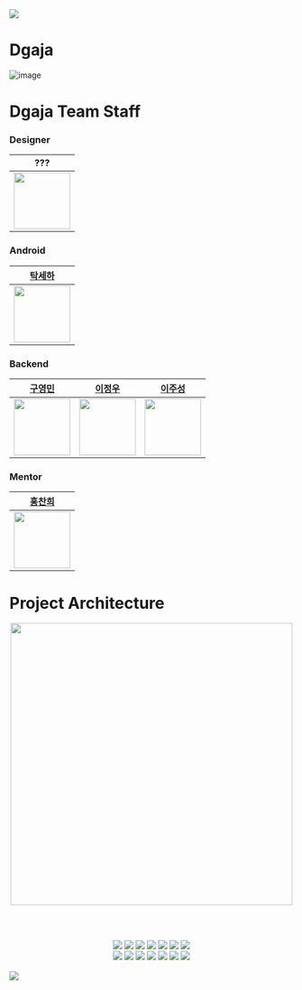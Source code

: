 <img src="https://capsule-render.vercel.app/api?type=waving&color=BDBDC8&height=150&section=header" />

# Dgaja

![image](https://d2u3dcdbebyaiu.cloudfront.net/uploads/atch_img/889/5433339629c90bc59e5d7598ecd454fc_res.jpeg)

# Dgaja Team Staff
### Designer
|                                           ???                                            |
|:----------------------------------------------------------------------------------------:|
| <img src="https://cdn-icons-png.flaticon.com/512/4123/4123763.png" width=100 height=100> |


### Android
|                             [탁세하](https://github.com/saesang)                              |
|:----------------------------------------------------------------------------------------:|
| <img src="https://cdn-icons-png.flaticon.com/512/4123/4123763.png" width=100 height=100> |


### Backend
|                             [구영민](https://github.com/rndudals)                              |                [이정우](https://github.com/j-ra1n)                |                            [이주성](https://github.com/jusung-c)                            |
|:----------------------------------------------------------------------------------------:|:-------------------------------------------------------------------:|:----------------------------------------------------------------------------------------:|
| <img src="https://cdn-icons-png.flaticon.com/512/4123/4123763.png" width=100 height=100> | <img src="https://cdn-icons-png.flaticon.com/512/4123/4123763.png" width=100 height=100> | <img src="https://cdn-icons-png.flaticon.com/512/4123/4123763.png" width=100 height=100> |

### Mentor
|                             [홍찬희](https://github.com/ghdcksgml1)                              |
|:----------------------------------------------------------------------------------------:|
| <img src="https://cdn-icons-png.flaticon.com/512/4123/4123763.png" width=100 height=100> |


# Project Architecture
<div align="center">
  <img src="https://previews.123rf.com/images/aquir/aquir1906/aquir190606651/125693673-%EC%98%88%EC%8B%9C-%EC%8A%A4%ED%83%AC%ED%94%84-%EC%98%88-%EC%82%AC%EA%B0%81%ED%98%95-%EA%B7%B8%EB%9F%B0-%EC%A7%80-%EA%B8%B0%ED%98%B8%EC%9E%85%EB%8B%88%EB%8B%A4-%EC%98%88%EC%8B%9C.jpg" width="500">
</div>

<br><br>

<div align="center">
  <img src="https://img.shields.io/badge/Java17-000000?style=flat-square&logo=java&color=F40D12">
  <img src="https://img.shields.io/badge/Spring_Boot_3-0?style=flat-square&logo=spring-boot&logoColor=white&color=%236DB33F">
  <img src="https://img.shields.io/badge/MySQL_8-0?style=flat-square&logo=mysql&logoColor=white&color=4479A1">
  <img src="https://img.shields.io/badge/Nginx-0?style=flat-square&logo=nginx&logoColor=white&color=009639">
  <img src="https://img.shields.io/badge/Hibernate-0?style=flat-square&logo=hibernate&logoColor=white&color=%2359666C">
  <img src="https://img.shields.io/badge/Amazon_EC2-0?style=flat-square&logo=amazon-ec2&logoColor=white&color=%23FF9900">
  <img src="https://img.shields.io/badge/Flyway-0?style=flat-square&logo=flyway&color=%23CC0200">
  <br/>
  <img src="https://img.shields.io/badge/Amazon_CloudWatch-0?style=flat-square&logo=amazon-cloudwatch&logoColor=white&color=%23FF4F8B">
  <img src="https://img.shields.io/badge/OAuth2-0?style=flat-square&logo=oauth2&logoColor=white&color=%23000000">
  <img src="https://img.shields.io/badge/Gradle-0?style=flat-square&logo=gradle&logoColor=white&color=%2302303A">
  <img src="https://img.shields.io/badge/Swagger-0?style=flat-square&logo=Swagger&logoColor=white&color=%2385EA2D">
  <img src="https://img.shields.io/badge/GitHub%20Actions-0?style=flat-square&logo=GitHub%20Actions&logoColor=white&color=%232088FF">
  <img src="https://img.shields.io/badge/JUnit5-0?style=JUnit5-square&logo=junit5&logoColor=white&color=%2325A162">
  <img src="https://img.shields.io/badge/Jenkins-0?style=flat-square&logo=Jenkins&logoColor=white&color=%23D24939">
</div>
<br/>


<img src="https://capsule-render.vercel.app/api?type=waving&color=BDBDC8&height=150&section=footer" />